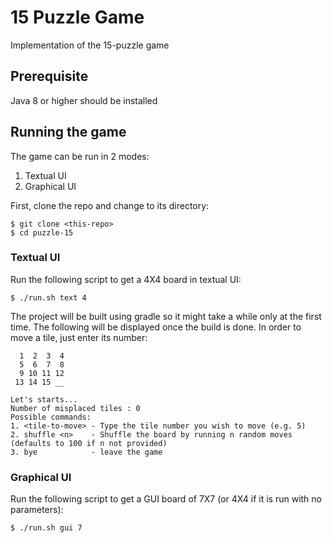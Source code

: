 # 15 Puzzle Game
Implementation of the 15-puzzle game

## Prerequisite
Java 8 or higher should be installed

## Running the game
The game can be run in 2 modes:
1. Textual UI
2. Graphical UI

First, clone the repo and change to its directory:
```
$ git clone <this-repo>
$ cd puzzle-15
```

### Textual UI

Run the following script to get a 4X4 board in textual UI:
```
$ ./run.sh text 4
```

The project will be built using gradle so it might take a while only at the first time.
The following will be displayed once the build is done. In order to move a tile, just enter its number:

```
  1  2  3  4
  5  6  7  8
  9 10 11 12
 13 14 15 __

Let's starts...
Number of misplaced tiles : 0
Possible commands:
1. <tile-to-move> - Type the tile number you wish to move (e.g. 5)
2. shuffle <n>    - Shuffle the board by running n random moves (defaults to 100 if n not provided)
3. bye            - leave the game
```

### Graphical UI
Run the following script to get a GUI board of 7X7 (or 4X4 if it is run with no parameters):
```
$ ./run.sh gui 7
```
